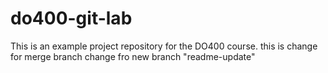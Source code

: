 # do400-git-lab
This is an example project repository for the DO400 course.
this is change for merge branch 
change fro new branch "readme-update"
